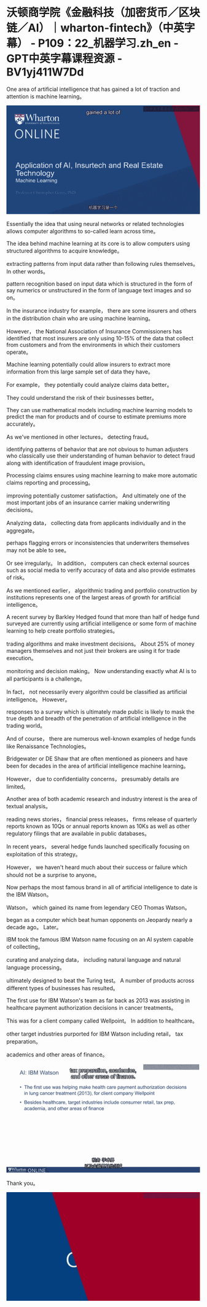 # 沃顿商学院《金融科技（加密货币／区块链／AI）｜wharton-fintech》（中英字幕） - P109：22_机器学习.zh_en - GPT中英字幕课程资源 - BV1yj411W7Dd

 One area of artificial intelligence that has gained a lot of traction and attention is machine learning。



![](img/33a881e25431e6be36053cf3fa02d469_1.png)

 Essentially the idea that using neural networks or related technologies allows computer algorithms to so-called learn across time。

 The idea behind machine learning at its core is to allow computers using structured algorithms to acquire knowledge。

 extracting patterns from input data rather than following rules themselves。 In other words。

 pattern recognition based on input data which is structured in the form of say numerics or unstructured in the form of language text images and so on。

 In the insurance industry for example， there are some insurers and others in the distribution chain who are using machine learning。

 However， the National Association of Insurance Commissioners has identified that most insurers are only using 10-15% of the data that collect from customers and from the environments in which their customers operate。

 Machine learning potentially could allow insurers to extract more information from this large sample set of data they have。

 For example， they potentially could analyze claims data better。

 They could understand the risk of their businesses better。

 They can use mathematical models including machine learning models to predict the man for products and of course to estimate premiums more accurately。

 As we've mentioned in other lectures， detecting fraud。

 identifying patterns of behavior that are not obvious to human adjusters who classically use their understanding of human behavior to detect fraud along with identification of fraudulent image provision。

 Processing claims ensures using machine learning to make more automatic claims reporting and processing。

 improving potentially customer satisfaction。 And ultimately one of the most important jobs of an insurance carrier making underwriting decisions。

 Analyzing data， collecting data from applicants individually and in the aggregate。

 perhaps flagging errors or inconsistencies that underwriters themselves may not be able to see。

 Or see irregularly。 In addition， computers can check external sources such as social media to verify accuracy of data and also provide estimates of risk。

 As we mentioned earlier， algorithmic trading and portfolio construction by institutions represents one of the largest areas of growth for artificial intelligence。

 A recent survey by Barkley Hedged found that more than half of hedge fund surveyed are currently using artificial intelligence or some form of machine learning to help create portfolio strategies。

 trading algorithms and make investment decisions。 About 25% of money managers themselves and not just their brokers are using it for trade execution。

 monitoring and decision making。 Now understanding exactly what AI is to all participants is a challenge。

 In fact， not necessarily every algorithm could be classified as artificial intelligence。 However。

 responses to a survey which is ultimately made public is likely to mask the true depth and breadth of the penetration of artificial intelligence in the trading world。

 And of course， there are numerous well-known examples of hedge funds like Renaissance Technologies。

 Bridgewater or DE Shaw that are often mentioned as pioneers and have been for decades in the area of artificial intelligence machine learning。

 However， due to confidentiality concerns， presumably details are limited。

 Another area of both academic research and industry interest is the area of textual analysis。

 reading news stories， financial press releases， firms release of quarterly reports known as 10Qs or annual reports known as 10Ks as well as other regulatory filings that are available in public databases。

 In recent years， several hedge funds launched specifically focusing on exploitation of this strategy。

 However， we haven't heard much about their success or failure which should not be a surprise to anyone。

 Now perhaps the most famous brand in all of artificial intelligence to date is the IBM Watson。

 Watson， which gained its name from legendary CEO Thomas Watson。

 began as a computer which beat human opponents on Jeopardy nearly a decade ago。 Later。

 IBM took the famous IBM Watson name focusing on an AI system capable of collecting。

 curating and analyzing data， including natural language and natural language processing。

 ultimately designed to beat the Turing test。 A number of products across different types of businesses has resulted。

 The first use for IBM Watson's team as far back as 2013 was assisting in healthcare payment authorization decisions in cancer treatments。

 This was for a client company called Wellpoint。 In addition to healthcare。

 other target industries purported for IBM Watson including retail， tax preparation。

 academics and other areas of finance。

![](img/33a881e25431e6be36053cf3fa02d469_3.png)

 Thank you。

![](img/33a881e25431e6be36053cf3fa02d469_5.png)